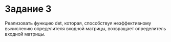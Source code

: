 # Задание 3
Реализовать функцию det, которая, способствуя неэффективному вычислению определителя входной матрицы, возвращает определитель входной матрицы.
